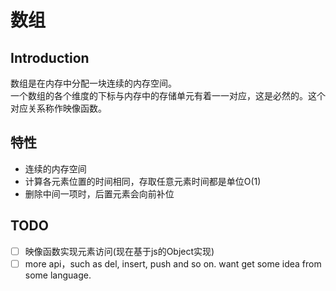 # 数组

## Introduction

数组是在内存中分配一块连续的内存空间。  
一个数组的各个维度的下标与内存中的存储单元有着一一对应，这是必然的。这个对应关系称作映像函数。  

## 特性

- 连续的内存空间
- 计算各元素位置的时间相同，存取任意元素时间都是单位O(1)
- 删除中间一项时，后置元素会向前补位

## TODO

- [ ] 映像函数实现元素访问(现在基于js的Object实现)
- [ ] more api，such as del, insert, push and so on. want get some idea from some language.
